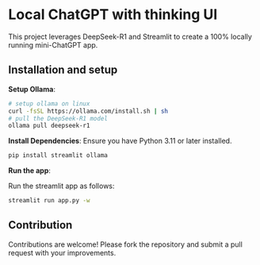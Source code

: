 
# Local ChatGPT with thinking UI

This project leverages DeepSeek-R1 and Streamlit to create a 100% locally running mini-ChatGPT app.

## Installation and setup

**Setup Ollama**:
   ```bash
   # setup ollama on linux 
   curl -fsSL https://ollama.com/install.sh | sh
   # pull the DeepSeek-R1 model
   ollama pull deepseek-r1 
   ```


**Install Dependencies**:
   Ensure you have Python 3.11 or later installed.
   ```bash
   pip install streamlit ollama
   ```

**Run the app**:

   Run the streamlit app as follows:
   ```bash
   streamlit run app.py -w
   ```



## Contribution

Contributions are welcome! Please fork the repository and submit a pull request with your improvements.
